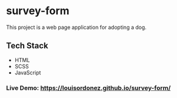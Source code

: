 # survey-form
This project is a web page application for adopting a dog.

## Tech Stack
- HTML
- SCSS
- JavaScript

### Live Demo: https://louisordonez.github.io/survey-form/
